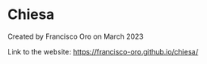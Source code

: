 # Chiesa

Created by Francisco Oro on March 2023

Link to the website: 
https://francisco-oro.github.io/chiesa/
